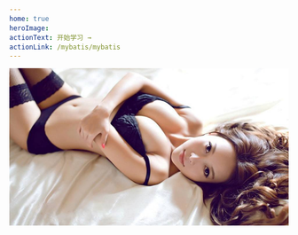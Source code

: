 ```yaml
---
home: true
heroImage: 
actionText: 开始学习 →
actionLink: /mybatis/mybatis
---
```


![upload_test](assets/img/upload_test.jpeg)